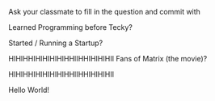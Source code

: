 Ask your classmate to fill in the question and commit with 

Learned Programming before Tecky? 

Started / Running a Startup? 

HIHIHHIHIHIHIHIHHIIHHIHIHIHII
Fans of Matrix (the movie)? 

HIHIHHIHIHIHIHIHHIIHHIHIHIHII

Hello World!
